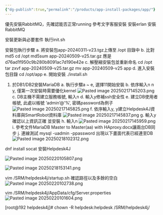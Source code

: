 ```yaml
---
{"dg-publish":true,"permalink":"/products/app-install-packages/app/"}
---
```


優先安裝RabbitMQ，先確認能否正常running
參考文字客服安裝
安裝erlan
安裝RabbitMQ

安裝更新與必要套件
執行init.sh

安裝包執行步驟
a. 將安裝包app-20240311-v23.tgz上傳至 /opt 目錄中
b. 比對md5
	cd /opt
	md5sum app-20240509-v25.tar.gz
	應是d76ad1f950c9b280b8091ac7d190e42e
c. 解壓縮安裝包並重新命名
	cd /opt
	tar zxvf app-20240509-v25.tar.gz
	mv app-20240509-v25 app
d. 進入安裝包目錄
	cd /opt/app
e. 開始安裝
	./install.sh

1. 於DB1/DB2安裝MariaDB
	a. 執行步驟a ~ e, 選擇11開始安裝
	b. 依序輸入n n y, 僅第一次安裝時需要優化kernel
	![Pasted image 20250217145203.png](/img/user/img/pasted/app/Pasted%20image%2020250217145203.png)
	c. DB主機不需建立服務帳號, 輸入n
	d. 輸入y修補ssh安全性
	e. 建立DB使用者帳號, 此處以帳號 ’admin’@’%’, 密碼password為例子
	![Pasted image 20250217145825.png](/img/user/img/pasted/app/Pasted%20image%2020250217145825.png)
	f. 依序輸入y, y建立Helpdesk4J資料庫與SmartRobot資料庫
	![Pasted image 20250217145837.png](/img/user/img/pasted/app/Pasted%20image%2020250217145837.png)
	g. 輸入y確認以上資訊正確 並安裝
	h. 輸入n
	![Pasted image 20250217145959.png](/img/user/img/pasted/app/Pasted%20image%2020250217145959.png)
	i. 參考文件MariaDB Master to Master(aa) with HAproxy.docx讓兩台DB同步
	j. 連線測試
	mysql -uadmin -ppassword
	出現以下畫面代表已經連至DB
	![Pasted image 20250218102312.png](/img/user/img/pasted/app/Pasted%20image%2020250218102312.png)


dnf install socat
安裝Helpdesk4J

![Pasted image 20250220105807.png](/img/user/img/pasted/app/Pasted%20image%2020250220105807.png)

![Pasted image 20250218153141.png](/img/user/img/pasted/app/Pasted%20image%2020250218153141.png)

vim /SRM/helpdesk4j/startup.sh
確認路徑以及多餘的空白
![Pasted image 20250220102738.png](/img/user/img/pasted/app/Pasted%20image%2020250220102738.png)

vim /SRM/helpdesk4j/AppData/cfg/Server.properties
![Pasted image 20250220101604.png](/img/user/img/pasted/app/Pasted%20image%2020250220101604.png)

[root@192 helpdesk4j]# chown -R helpdesk:helpdesk /SRM/helpdesk4j/




